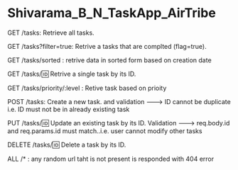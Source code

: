 # Shivarama_B_N_TaskApp_AirTribe

GET /tasks: Retrieve all tasks.

GET /tasks?filter=true: Retrive a tasks that are complted (flag=true).

GET /tasks/sorted : retrive data in sorted form based on creation date

GET /tasks/:id: Retrive a single task by its ID.

GET /tasks/priority/:level : Retive task based on prioity

POST /tasks: Create a new task. and validation ---> ID cannot be duplicate i.e. ID must not be in already existing task

PUT /tasks/:id: Update an existing task by its ID. Validation ---> req.body.id and req.params.id must match..i.e. user cannot modify other tasks

DELETE /tasks/:id: Delete a task by its ID.

ALL /* : any random url taht is not present is responded with 404 error
